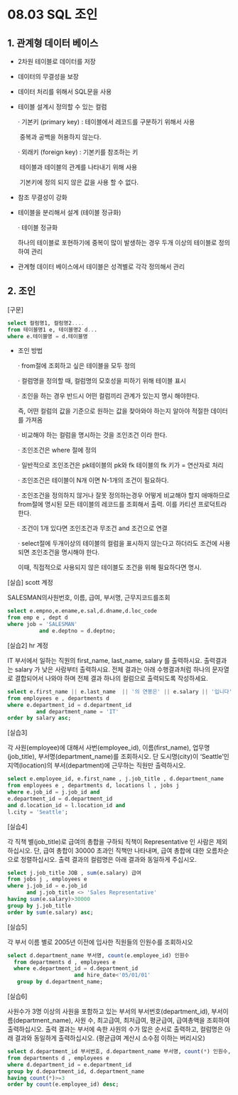 # 08.03 SQL 조인





## 1. 관계형 데이터 베이스

- 2차원 테이블로 데이터를 저장

- 데이터의 무결성을 보장

- 데이터 처리를 위해서 SQL문을 사용

- 테이블 설계시 정의할 수 있는 컬럼

  · 기본키 (primary key) : 테이블에서 레코드를 구분하기 위해서 사용

  ​                                   중복과 공백을 허용하지 않는다.

  · 외래키 (foreign key) : 기본키를 참조하는 키

  ​                                        테이블과 테이블의 관계를 나타내기 위해  사용

  ​                                        기본키에 정의 되지 않은 값을 사용 할 수 없다.

- 참조 무결성이 강화

- 테이블을 분리해서 설계 (테이블 정규화)

  · 테이블 정규화

  하나의 테이블로 포현하기에 중복이 많이 발생하는 경우 두개 이상의 테이블로 정의하여 관리

- 관계형 데이터 베이스에서 테이블은 성격별로 각각 정의해서 관리

## 2. 조인

[구문]

```sql
select 컬럼명1, 컬럼명2....
from 테이블명1 e, 테이블명2 d...
where e.테이블명 = d.테이블명
```

- 조인 방법

  · from절에 조회하고 싶은 테이블을 모두 정의

  · 컬럼명을 정의할 때, 컬럼명의 모호성을 피하기 위해 테이블 표시

  · 조인을 하는 경우 반드시 어떤 컬럼끼리 관계가 있는지 명시 해야한다.

  즉, 어떤 컬럼의 값을 기준으로 원하는 값을 찾아와야 하는지 알아야 적절한 데이터를 가져옴

  · 비교해야 하는 컬럼을 명시하는 것을 조인조건 이라 한다.

  · 조인조건은 where 절에 정의

  · 일반적으로 조인조건은  pk테이블의 pk와 fk 테이블의 fk 키가 = 연산자로 처리

  · 조인조건은 테이블이 N개 이면 N-1개의 조건이 필요하다.

  · 조인조건을 정의하지 않거나 잘못 정의하는경우 어떻게 비교해야 할지 애매하므로 from절에 명시된 모든 테이블의 레코드를 조회해서 출력. 이를 카티션 프로덕트라 한다.

  · 조건이 1개 있다면 조인조건과 무조건 and 조건으로 연결

  · select절에 두개이상의 테이블의 컬럼을 표시하지 않는다고 하더라도 조건에 사용되면 조인조건을 명시해야 한다.

  이때, 직접적으로 사용되지 않은 테이블도 조건을 위해 필요하다면 명시.

[실습]    scott 계정

SALESMAN의사원번호, 이름, 급여, 부서명, 근무지코드를조회

```sql
select e.empno,e.ename,e.sal,d.dname,d.loc_code
from emp e , dept d
where job = 'SALESMAN'
          and e.deptno = d.deptno;
```

[실습2]   hr 계정

IT 부서에서 일하는 직원의 first_name, last_name, salary 를 출력하시요. 출력결과는 salary 가 낮은 사람부터 출력하시요. 전체 결과는 아래 수행결과처럼 하나의 문자열로 결합되어서 나와야 하며 전체 결과 하나의 컬럼으로 출력되도록 작성하세요.

```sql
select e.first_name || e.last_name  || '의 연봉은' || e.salary || '입니다' as 결과
from employees e , departments d
where e.department_id = d.department_id
         and department_name = 'IT'
order by salary asc;
```

[실습3]

각 사원(employee)에 대해서 사번(employee_id), 이름(first_name), 업무명(job_title), 부서명(department_name)를 조회하시오. 단 도시명(city)이 ‘Seattle’인 지역(location)의 부서(department)에 근무하는 직원만 출력하시오.

```sql
select e.employee_id, e.first_name , j.job_title , d.department_name
from employees e , departments d, locations l , jobs j
where e.job_id = j.job_id and
e.department_id = d.department_id
and d.location_id = l.location_id and
l.city = 'Seattle';
```

[실습4]

각 직책 별(job_title)로 급여의 총합을 구하되 직책이 Representative 인 사람은 제외하십시오. 단, 급여 총합이 30000 초과인 직책만 나타내며, 급여 총합에 대한 오름차순으로 정렬하십시오. 출력 결과의 컬럼명은 아래 결과와 동일하게 주십시오.

```sql
select j.job_title JOB , sum(e.salary) 급여
from jobs j , employees e
where j.job_id = e.job_id
      and j.job_title <> 'Sales Representative'
having sum(e.salary)>30000
group by j.job_title
order by sum(e.salary) asc;
```

[실습5]

각 부서 이름 별로 2005년 이전에 입사한 직원들의 인원수를 조회하시오

```sql
select d.department_name 부서명, count(e.employee_id) 인원수
  from departments d , employees e
  where e.department_id = d.department_id
                     and hire_date<'05/01/01'
   group by d.department_name;
```

[실습6]

사원수가 3명 이상의 사원을 포함하고 있는 부서의 부서번호(department_id), 부서이름(department_name), 사원 수, 최고급여, 최저급여, 평균급여, 급여총액을 조회하여 출력하십시오. 출력 결과는 부서에 속한 사원의 수가 많은 순서로 출력하고, 컬럼명은 아래 결과와 동일하게 출력하십시오. (평균급여 계산시 소수점 이하는 버리시오)

```sql
select d.department_id 부서번호, d.department_name 부서명, count(*) 인원수, max(e.salary) 최고급여, min(e.salary) 최저급여, round(avg(e.salary),0) 평균급여, sum(e.salary) 급여총액
from departments d , employees e
where d.department_id = e.department_id
group by d.department_id, d.department_name
having count(*)>=3
order by count(e.employee_id) desc;
```





 

















